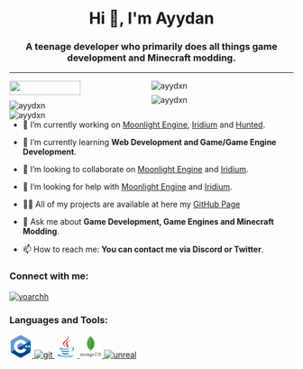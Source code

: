 <h1 align="center">Hi 👋, I'm Ayydan</h1>
<h3 align="center">A teenage developer who primarily does all things game development and Minecraft modding.</h3>

---

<img width=50% align="right" src="https://discord-readme-badge.vercel.app/api?id=928370924242219041" alt="ayydxn">
<img width="50%" height="25px" align="right" src="https://i.imgur.com/DkKayja.png">
<img width=50% align="right" src="https://github-readme-stats.vercel.app/api?username=ayydxn&show_icons=true&theme=dark&locale=en" alt="ayydxn">
<img width="50%" height="10px" align="right" src="https://i.imgur.com/DkKayja.png">
<img width=50% align="right" src="https://github-readme-stats.vercel.app/api/top-langs?username=ayydxn&show_icons=true&theme=dark&locale=en&layout=compact" alt="ayydxn">
<img width="50%" height="10px" align="right" src="https://i.imgur.com/DkKayja.png">
<img width=50% align="right" src="https://github-readme-streak-stats.herokuapp.com/?user=ayydxn&theme=dark" alt="ayydxn">

- 🔭 I’m currently working on [Moonlight Engine](https://github.com/Ayydxn/MoonlightEngine), [Iridium](https://github.com/Ayydxn/Iridium) and [Hunted](https://github.com/Ayydxn/Hunted).

- 🌱 I’m currently learning **Web Development and Game/Game Engine Development**.

- 👯 I’m looking to collaborate on [Moonlight Engine](https://github.com/Ayydxn/MoonlightEngine) and [Iridium](https://github.com/Ayydxn/Iridium).

- 🤝 I’m looking for help with [Moonlight Engine](https://github.com/Ayydxn/MoonlightEngine) and [Iridium](https://github.com/Ayydxn/Iridium).

- 👨‍💻 All of my projects are available at here my [GitHub Page](github.com/Ayydxn)

- 💬 Ask me about **Game Development, Game Engines and Minecraft Modding**.

- 📫 How to reach me: **You can contact me via Discord or Twitter**.

<h3 align="left">Connect with me:</h3>
<p align="left">
<a href="https://twitter.com/AyydanOfficial" target="blank"><img align="center" src="https://raw.githubusercontent.com/rahuldkjain/github-profile-readme-generator/master/src/images/icons/Social/twitter.svg" alt="yoarchh" height="30" width="40" /></a>

<h3 align="left">Languages and Tools:</h3>
<p align="left"> <a href="https://www.w3schools.com/cpp/" target="_blank" rel="noreferrer"> <img src="https://raw.githubusercontent.com/devicons/devicon/master/icons/cplusplus/cplusplus-original.svg" alt="cplusplus" width="40" height="40"/> <a href="https://git-scm.com/" target="_blank" rel="noreferrer"> <img src="https://www.vectorlogo.zone/logos/git-scm/git-scm-icon.svg" alt="git" width="40" height="40"/> </a> <a href="https://www.java.com" target="_blank" rel="noreferrer"> <img src="https://raw.githubusercontent.com/devicons/devicon/master/icons/java/java-original.svg" alt="java" width="40" height="40"/> </a> <a href="https://www.mongodb.com/" target="_blank" rel="noreferrer"> <img src="https://raw.githubusercontent.com/devicons/devicon/master/icons/mongodb/mongodb-original-wordmark.svg" alt="mongodb" width="40" height="40"/> </a> <a href="https://unrealengine.com/" target="_blank" rel="noreferrer"> <img src="https://raw.githubusercontent.com/kenangundogan/fontisto/036b7eca71aab1bef8e6a0518f7329f13ed62f6b/icons/svg/brand/unreal-engine.svg" alt="unreal" width="40" height="40"/> </a> </p>
